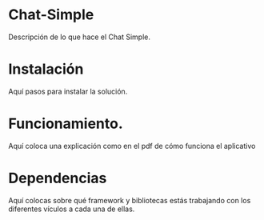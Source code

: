 # Chat-Simple
Descripción de lo que hace el Chat Simple. 
# Instalación
Aquí pasos para instalar la solución. 
# Funcionamiento.
Aquí coloca una explicación como en el pdf de cómo funciona el aplicativo
# Dependencias
Aquí colocas sobre qué framework y bibliotecas estás trabajando con los diferentes vículos a cada una de ellas. 
